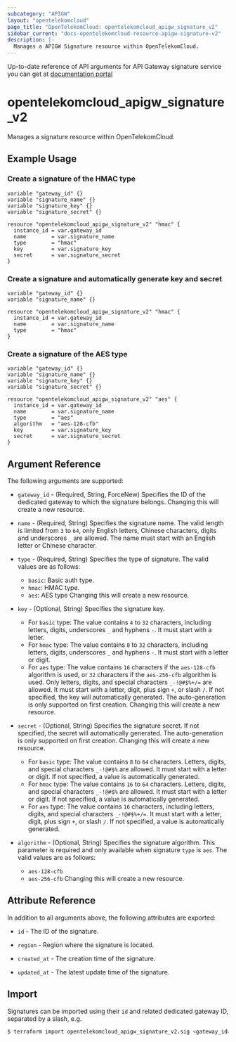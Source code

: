```yaml
---
subcategory: "APIGW"
layout: "opentelekomcloud"
page_title: "OpenTelekomCloud: opentelekomcloud_apigw_signature_v2"
sidebar_current: "docs-opentelekomcloud-resource-apigw-signature-v2"
description: |-
  Manages a APIGW Signature resource within OpenTelekomCloud.
---
```


Up-to-date reference of API arguments for API Gateway signature service you can get at
[documentation portal](https://docs.otc.t-systems.com/api-gateway/api-ref/dedicated_gateway_apis_v2/signature_key_management/index.html)

# opentelekomcloud_apigw_signature_v2

Manages a signature resource within OpenTelekomCloud.

## Example Usage

### Create a signature of the HMAC type

```hcl
variable "gateway_id" {}
variable "signature_name" {}
variable "signature_key" {}
variable "signature_secret" {}

resource "opentelekomcloud_apigw_signature_v2" "hmac" {
  instance_id = var.gateway_id
  name        = var.signature_name
  type        = "hmac"
  key         = var.signature_key
  secret      = var.signature_secret
}
```

### Create a signature and automatically generate key and secret

```hcl
variable "gateway_id" {}
variable "signature_name" {}

resource "opentelekomcloud_apigw_signature_v2" "hmac" {
  instance_id = var.gateway_id
  name        = var.signature_name
  type        = "hmac"
}
```

### Create a signature of the AES type

```hcl
variable "gateway_id" {}
variable "signature_name" {}
variable "signature_key" {}
variable "signature_secret" {}

resource "opentelekomcloud_apigw_signature_v2" "aes" {
  instance_id = var.gateway_id
  name        = var.signature_name
  type        = "aes"
  algorithm   = "aes-128-cfb"
  key         = var.signature_key
  secret      = var.signature_secret
}
```

## Argument Reference

The following arguments are supported:

* `gateway_id` - (Required, String, ForceNew) Specifies the ID of the dedicated gateway to which the signature
  belongs. Changing this will create a new resource.

* `name` - (Required, String) Specifies the signature name.
  The valid length is limited from `3` to `64`, only English letters, Chinese characters, digits and underscores `_` are
  allowed. The name must start with an English letter or Chinese character.

* `type` - (Required, String) Specifies the type of signature.
  The valid values are as follows:
  + `basic`: Basic auth type.
  + `hmac`: HMAC type.
  + `aes`: AES type
  Changing this will create a new resource.

* `key` - (Optional, String) Specifies the signature key.
  + For `basic` type: The value contains `4` to `32` characters, including letters, digits, underscores `_` and
    hyphens `-`. It must start with a letter.
  + For `hmac` type: The value contains `8` to `32` characters, including letters, digits, underscores `_` and
    hyphens `-`. It must start with a letter or digit.
  + For `aes` type: The value contains `16` characters if the `aes-128-cfb` algorithm is used, or `32` characters if the
    `aes-256-cfb` algorithm is used. Only letters, digits, and special characters `_-!@#$%+/=` are allowed.
    It must start with a letter, digit, plus sign `+`, or slash `/`.
  If not specified, the key will automatically generated. The auto-generation is only supported on first creation.
  Changing this will create a new resource.

* `secret` - (Optional, String) Specifies the signature secret.
  If not specified, the secret will automatically generated. The auto-generation is only supported on first creation.
  Changing this will create a new resource.
  + For `basic` type: The value contains `8` to `64` characters. Letters, digits, and special characters `_-!@#$%` are
   allowed. It must start with a letter or digit. If not specified, a value is automatically generated.
  + For `hmac` type: The value contains `16` to `64` characters. Letters, digits, and special characters `_-!@#$%` are
   allowed. It must start with a letter or digit. If not specified, a value is automatically generated.
  + For `aes` type: The value contains `16` characters, including letters, digits, and special
   characters `_-!@#$%+/=`. It must start with a letter, digit, plus sign `+`, or slash `/`. If not specified, a
   value is automatically generated.

* `algorithm` - (Optional, String) Specifies the signature algorithm.
  This parameter is required and only available when signature `type` is `aes`.
  The valid values are as follows:
  + `aes-128-cfb`
  + `aes-256-cfb`
  Changing this will create a new resource.

## Attribute Reference

In addition to all arguments above, the following attributes are exported:

* `id` - The ID of the signature.

* `region` - Region where the signature is located.

* `created_at` - The creation time of the signature.

* `updated_at` - The latest update time of the signature.

## Import

Signatures can be imported using their `id` and related dedicated gateway ID, separated by a slash, e.g.

```bash
$ terraform import opentelekomcloud_apigw_signature_v2.sig <gateway_id>/<id>
```
